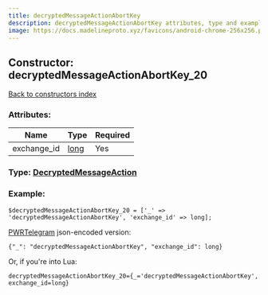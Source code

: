 ```yaml
---
title: decryptedMessageActionAbortKey
description: decryptedMessageActionAbortKey attributes, type and example
image: https://docs.madelineproto.xyz/favicons/android-chrome-256x256.png
---
```

## Constructor: decryptedMessageActionAbortKey\_20  
[Back to constructors index](index.md)



### Attributes:

| Name     |    Type       | Required |
|----------|---------------|----------|
|exchange\_id|[long](../types/long.md) | Yes|



### Type: [DecryptedMessageAction](../types/DecryptedMessageAction.md)


### Example:

```
$decryptedMessageActionAbortKey_20 = ['_' => 'decryptedMessageActionAbortKey', 'exchange_id' => long];
```  

[PWRTelegram](https://pwrtelegram.xyz) json-encoded version:

```
{"_": "decryptedMessageActionAbortKey", "exchange_id": long}
```


Or, if you're into Lua:  


```
decryptedMessageActionAbortKey_20={_='decryptedMessageActionAbortKey', exchange_id=long}

```


